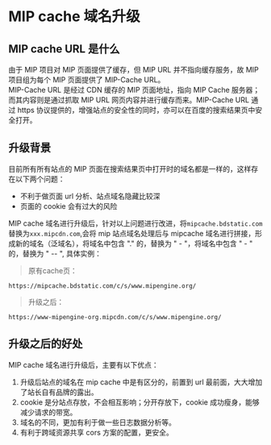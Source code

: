 # MIP cache 域名升级

## MIP cache URL 是什么

由于 MIP 项目对 MIP 页面提供了缓存，但 MIP URL 并不指向缓存服务，故 MIP 项目组为每个 MIP 页面提供了 MIP-Cache URL。    
MIP-Cache URL 是经过 CDN 缓存的 MIP 页面地址，指向 MIP Cache 服务器；而其内容则是通过抓取 MIP URL 网页内容并进行缓存而来。MIP-Cache URL 通过 https 协议提供的，增强站点的安全性的同时，亦可以在百度的搜索结果页中安全打开。     

## 升级背景 

目前所有所有站点的 MIP 页面在搜索结果页中打开时的域名都是一样的，这样存在以下两个问题：
- 不利于做页面 url 分析、站点域名隐藏比较深
- 页面的 cookie 会有过大的风险

MIP cache 域名进行升级后，针对以上问题进行改进，将`mipcache.bdstatic.com`替换为`xxx.mipcdn.com`,会将 mip 站点域名处理后与 mipcache 域名进行拼接，形成新的域名（泛域名），将域名中包含 "." 的，替换为 " - "，将域名中包含 " - " 的，替换为 " -- ",
具体实例：

> 原有cache页：       

```
https://mipcache.bdstatic.com/c/s/www.mipengine.org/

```

> 升级之后： 
     
```
https://www-mipengine-org.mipcdn.com/c/s/www.mipengine.org/

```

## 升级之后的好处  

MIP cache 域名进行升级后，主要有以下优点：
1. 升级后站点的域名在 mip cache 中是有区分的，前置到 url 最前面，大大增加了站长自有品牌的露出。
2. cookie 是分站点存放，不会相互影响；分开存放下，cookie 成功瘦身，能够减少请求的带宽。
3. 域名的不同，更加有利于做一些日志数据分析等。
4. 有利于跨域资源共享 cors 方案的配置，更安全。

